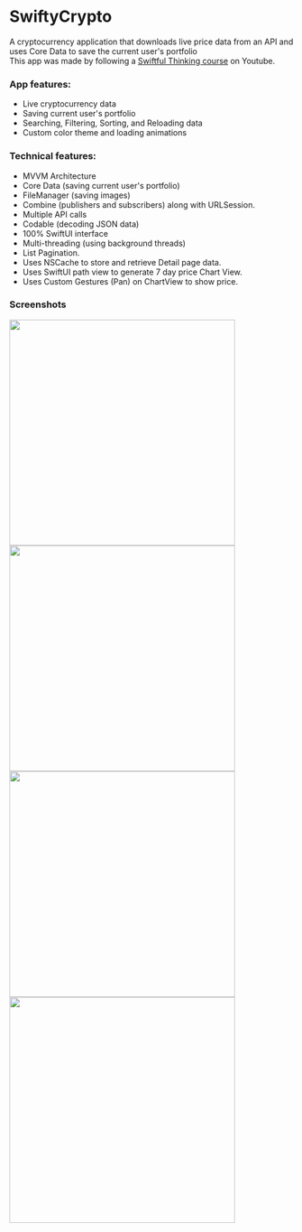 # SwiftyCrypto

A cryptocurrency application that downloads live price data from an API and uses Core Data to save the current user's portfolio <br />
This app was made by following a <a href="https://www.youtube.com/playlist?list=PLwvDm4Vfkdphbc3bgy_LpLRQ9DDfFGcFu" target="_blank" >Swiftful Thinking course</a> on Youtube. <br />

### App features:
- Live cryptocurrency data
- Saving current user's portfolio
- Searching, Filtering, Sorting, and Reloading data
- Custom color theme and loading animations

### Technical features:
- MVVM Architecture
- Core Data (saving current user's portfolio)
- FileManager (saving images)
- Combine (publishers and subscribers) along with URLSession.
- Multiple API calls
- Codable (decoding JSON data)
- 100% SwiftUI interface
- Multi-threading (using background threads)
- List Pagination.
- Uses NSCache to store and retrieve Detail page data.
- Uses SwiftUI path view to generate 7 day price Chart View.
- Uses Custom Gestures (Pan) on ChartView to show price.

### Screenshots

<p>
<img src="https://i.imgur.com/og1BW9X.png" height="400">
<img src="https://i.imgur.com/dUjIfYq.png" height="400">
<img src="https://i.imgur.com/hKeJHIe.png" height="400">
<img src="https://i.imgur.com/DCS7iJK.png" height="400">
</p>
